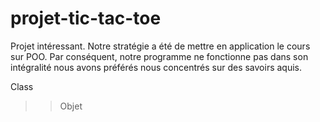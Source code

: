# projet-tic-tac-toe

Projet intéressant.
Notre stratégie a été de mettre en application le cours sur POO. Par conséquent, notre programme ne fonctionne pas dans son intégralité nous avons préférés nous concentrés sur des savoirs aquis.

Class

  >> Objet 
